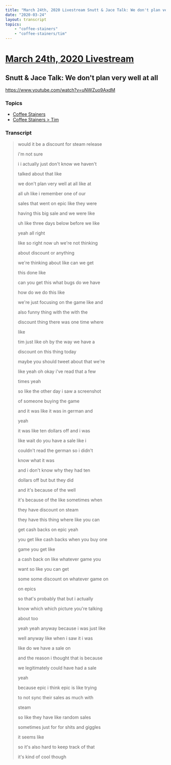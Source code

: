 ```yaml
---
title: "March 24th, 2020 Livestream Snutt & Jace Talk: We don't plan very well at all"
date: "2020-03-24"
layout: transcript
topics:
    - "coffee-stainers"
    - "coffee-stainers/tim"
---
```

# [March 24th, 2020 Livestream](../2020-03-24.md)
## Snutt & Jace Talk: We don't plan very well at all
https://www.youtube.com/watch?v=uNWZuo9AxdM

### Topics
* [Coffee Stainers](../topics/coffee-stainers.md)
* [Coffee Stainers > Tim](../topics/coffee-stainers/tim.md)

### Transcript

> would it be a discount for steam release
>
> i'm not sure
>
> i i actually just don't know we haven't
>
> talked about that like
>
> we don't plan very well at all like at
>
> all uh like i remember one of our
>
> sales that went on epic like they were
>
> having this big sale and we were like
>
> uh like three days below before we like
>
> yeah all right
>
> like so right now uh we're not thinking
>
> about discount or anything
>
> we're thinking about like can we get
>
> this done like
>
> can you get this what bugs do we have
>
> how do we do this like
>
> we're just focusing on the game like and
>
> also funny thing with the with the
>
> discount thing there was one time where
>
> like
>
> tim just like oh by the way we have a
>
> discount on this thing today
>
> maybe you should tweet about that we're
>
> like yeah oh okay i've read that a few
>
> times yeah
>
> so like the other day i saw a screenshot
>
> of someone buying the game
>
> and it was like it was in german and
>
> yeah
>
> it was like ten dollars off and i was
>
> like wait do you have a sale like i
>
> couldn't read the german so i didn't
>
> know what it was
>
> and i don't know why they had ten
>
> dollars off but but they did
>
> and it's because of the well
>
> it's because of the like sometimes when
>
> they have discount on steam
>
> they have this thing where like you can
>
> get cash backs on epic yeah
>
> you get like cash backs when you buy one
>
> game you get like
>
> a cash back on like whatever game you
>
> want so like you can get
>
> some some discount on whatever game on
>
> on epics
>
> so that's probably that but i actually
>
> know which which picture you're talking
>
> about too
>
> yeah yeah anyway because i was just like
>
> well anyway like when i saw it i was
>
> like do we have a sale on
>
> and the reason i thought that is because
>
> we legitimately could have had a sale
>
> yeah
>
> because epic i think epic is like trying
>
> to not sync their sales as much with
>
> steam
>
> so like they have like random sales
>
> sometimes just for for shits and giggles
>
> it seems like
>
> so it's also hard to keep track of that
>
> it's kind of cool though
>
